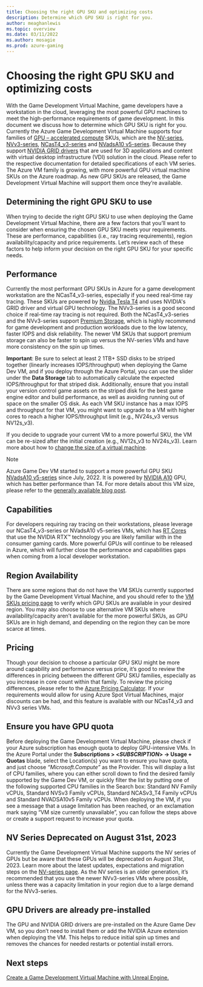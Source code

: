 ```yaml
---
title: Choosing the right GPU SKU and optimizing costs
description: Determine which GPU SKU is right for you.
author: meaghanlewis
ms.topic: overview
ms.date: 03/11/2022
ms.author: mosagie
ms.prod: azure-gaming
---
```


# Choosing the right GPU SKU and optimizing costs

With the Game Development Virtual Machine, game developers have a workstation in the cloud, leveraging the most powerful GPU machines to meet the high-performance requirements of game development. In this document we discuss how to determine which GPU SKU is right for you. Currently the Azure Game Development Virtual Machine supports four families of [GPU – accelerated compute](/azure/virtual-machines/sizes-gpu) SKUs, which are the [NV-series](/azure/virtual-machines/nv-series),  [NVv3-series](/azure/virtual-machines/nvv3-series), [NCasT4_v3-series](/azure/virtual-machines/nct4-v3-series) and [NVadsA10 v5-series](/azure/virtual-machines/nva10v5-series). Because they support [NVIDIA GRID drivers](/azure/virtual-machines/windows/n-series-driver-setup#nvidia-grid-drivers) that are used for 3D applications and content with virtual desktop infrastructure (VDI) solution in the cloud. Please refer to the respective documentation for detailed specifications of each VM series. The Azure VM family is growing, with more powerful GPU virtual machine SKUs on the Azure roadmap. As new GPU SKUs are released, the Game Development Virtual Machine will support them once they’re available.

## Determining the right GPU SKU to use

When trying to decide the right GPU SKU to use when deploying the Game Development Virtual Machine, there are a few factors that you’ll want to consider when ensuring the chosen GPU SKU meets your requirements. These are performance, capabilities (i.e., ray tracing requirements), region availability/capacity and price requirements. Let’s review each of these factors to help inform your decision on the right GPU SKU for your specific needs.

## Performance

Currently the most performant GPU SKUs in Azure for a game development workstation are the NCasT4_v3-series, especially if you need real-time ray tracing. These SKUs are powered by [Nvidia Tesla T4](https://www.nvidia.com/en-us/data-center/tesla-t4/) and uses NVIDIA's GRID driver and virtual GPU technology. The NVv3-series is a good second choice if real-time ray tracing is not required. Both the NCasT4_v3-series and the NVv3-series support [Premium Storage](/azure/virtual-machines/premium-storage-performance), which is highly recommend for game development and production workloads due to the low latency, faster IOPS and disk reliability. The newer VM SKUs that support premium storage can also be faster to spin up versus the NV-series VMs and have more consistency on the spin up times.

**Important**: Be sure to select at least 2 1TB+ SSD disks to be striped together (linearly increases IOPS/throughput) when deploying the Game Dev VM, and if you deploy through the Azure Portal, you can use the slider under the **Data Storage** tab to automatically calculate the expected IOPS/throughput for that striped disk. Additionally, ensure that you install your version control game assets on the striped disk for the best game engine editor and build performance, as well as avoiding running out of space on the smaller OS disk. As each VM SKU instance has a max IOPS and throughput for that VM, you might want to upgrade to a VM with higher cores to reach a higher IOPS/throughput limit (e.g., NV24s_v3 versus NV12s_v3).

If you decide to upgrade your current VM to a more powerful SKU, the VM can be re-sized after the initial creation (e.g., NV12s_v3 to NV24s_v3). Learn more about how to [change the size of a virtual machine](/azure/virtual-machines/resize-vm?tabs=portal).

> [!NOTE]
> Azure Game Dev VM started to support a more powerful GPU SKU [NVadsA10 v5-series](/azure/virtual-machines/nva10v5-series) since July, 2022. It is powered by [NVIDIA A10](https://www.nvidia.com/en-us/data-center/products/a10-gpu/) GPU, which has better performance than T4. For more details about this VM size, please refer to the [generally available blog post](https://azure.microsoft.com/en-us/blog/choose-the-right-size-for-your-workload-with-nvads-a10-v5-virtual-machines-now-generally-available/).

## Capabilities

For developers requiring ray tracing on their workstations, please leverage our NCasT4_v3-series or NVadsA10 v5-series VMs, which has [RT Cores](https://developer.nvidia.com/rtx/ray-tracing) that use the NVIDIA RTX™ technology you are likely familiar with in the consumer gaming cards. More powerful GPUs will continue to be released in Azure, which will further close the performance and capabilities gaps when coming from a local developer workstation.

## Region Availability

There are some regions that do not have the VM SKUs currently supported by the Game Development Virtual Machine, and you should refer to the [VM SKUs pricing page](https://azure.microsoft.com/pricing/details/virtual-machines/windows/) to verify which GPU SKUs are available in your desired region. You may also choose to use alternative VM SKUs where availability/capacity aren’t available for the more powerful SKUs, as GPU SKUs are in high demand, and depending on the region they can be more scarce at times.

## Pricing

Though your decision to choose a particular GPU SKU might be more around capability and performance versus price, it’s good to review the differences in pricing between the different GPU SKU families, especially as you increase in core count within that family. To review the pricing differences, please refer to the [Azure Pricing Calculator](https://azure.microsoft.com/pricing/calculator/).  If your requirements would allow for using Azure Spot Virtual Machines, major discounts can be had, and this feature is available with our NCasT4_v3 and NVv3 series VMs.  

## Ensure you have GPU quota

Before deploying the Game Development Virtual Machine, please check if your Azure subscription has enough quota to deploy GPU-intensive VMs. In the Azure Portal under the **Subscriptions > <_SUBSCRIPTION_> -> Usage + Quotas** blade, select the Location(s) you want to ensure you have quota, and just choose _“Microsoft.Compute”_ as the Provider. This will display a list of CPU families, where you can either scroll down to find the desired family supported by the Game Dev VM, or quickly filter the list by putting one of the following supported CPU families in the Search box: Standard NV Family vCPUs, Standard NVSv3 Family vCPUs, Standard NCASv3_T4 Family vCPUs and Standard NVADSA10v5 Family vCPUs. When deploying the VM, if you see a message that a usage limitation has been reached, or an exclamation mark saying “VM size currently unavailable”, you can follow the steps above or create a support request to increase your quota.  

## NV Series Deprecated on August 31st, 2023

Currently the Game Development Virtual Machine supports the NV series of GPUs but be aware that these GPUs will be deprecated on August 31st, 2023. Learn more about the latest updates, expectations and migration steps on the [NV-series page](/azure/virtual-machines/nv-series). As the NV series is an older generation, it’s recommended that you use the newer NVv3-series VMs where possible, unless there was a capacity limitation in your region due to a large demand for the NVv3-series.  

## GPU Drivers are already pre-installed

The GPU and NVIDIA GRID drivers are pre-installed on the Azure Game Dev VM, so you don’t need to install them or add the NVIDIA Azure extension when deploying the VM. This helps to reduce initial spin up times and removes the chances for needed restarts or potential install errors.

## Next steps

[Create a Game Development Virtual Machine with Unreal Engine.](./create-game-development-vm-for-unreal.md)
